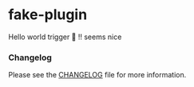 # fake-plugin
Hello world trigger 🚀 !! seems nice

### Changelog

Please see the [CHANGELOG](CHANGELOG.md) file for more information.